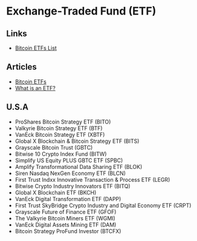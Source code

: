 # Exchange-Traded Fund (ETF)

## Links

- [Bitcoin ETFs List](https://etfdb.com/themes/bitcoin-etfs/)

## Articles

- [Bitcoin ETFs](https://www.investopedia.com/investing/bitcoin-etfs-explained/)
- [What is an ETF?](https://www.cmegroup.com/education/courses/futures-vs-etfs/what-is-an-etf.html)

## U.S.A

- ProShares Bitcoin Strategy ETF (BITO)
- Valkyrie Bitcoin Strategy ETF (BTF)
- VanEck Bitcoin Strategy ETF (XBTF)
- Global X Blockchain & Bitcoin Strategy ETF (BITS)
- Grayscale Bitcoin Trust (GBTC)
- Bitwise 10 Crypto Index Fund (BITW)
- Simplify US Equity PLUS GBTC ETF (SPBC)
- Amplify Transformational Data Sharing ETF (BLOK)
- Siren Nasdaq NexGen Economy ETF (BLCN)
- First Trust Indxx Innovative Transaction & Process ETF (LEGR)
- Bitwise Crypto Industry Innovators ETF (BITQ)
- Global X Blockchain ETF (BKCH)
- VanEck Digital Transformation ETF (DAPP)
- First Trust SkyBridge Crypto Industry and Digital Economy ETF (CRPT)
- Grayscale Future of Finance ETF (GFOF)
- The Valkyrie Bitcoin Miners ETF (WGMI)
- VanEck Digital Assets Mining ETF (DAM)
- Bitcoin Strategy ProFund Investor (BTCFX)
